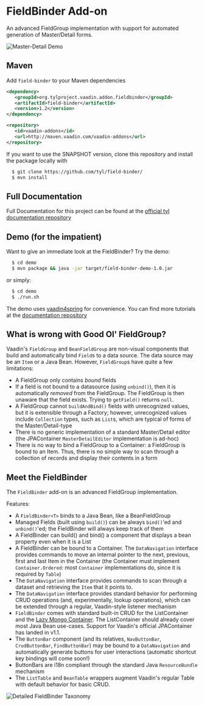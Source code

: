 # FieldBinder Add-on

An advanced FieldGroup implementation with support for automated generation of Master/Detail forms.

![Master-Detail Demo](http://i.imgur.com/TZdfj5P.png)

## Maven


Add `field-binder` to your Maven dependencies

```xml
<dependency>
   <groupId>org.tylproject.vaadin.addon.fieldbinder</groupId>
   <artifactId>field-binder</artifactId>
   <version>1.2</version>
</dependency>

<repository>
   <id>vaadin-addons</id>
   <url>http://maven.vaadin.com/vaadin-addons</url>
</repository>
```

If you want to use the SNAPSHOT version, clone this repository and install the package locally with

```sh
  $ git clone https://github.com/tyl/field-binder/
  $ mvn install 
```

## Full Documentation

Full Documentation for this project can be found at the [official tyl documentation repository](https://github.com/tyl/documentation/tree/master/field-binder)

## Demo (for the impatient)

Want to give an immediate look at the FieldBinder? Try the demo:

```sh
  $ cd demo
  $ mvn package && java -jar target/field-binder-demo-1.0.jar  
```

or simply:

```sh
  $ cd demo
  $ ./run.sh
```

The demo uses [vaadin4spring](https://github.com/peholmst/vaadin4spring) for convenience. You can find more tutorials at the [documentation repository](https://github.com/tyl/documentation/tree/master/field-binder/tutorials)

## What is wrong with Good Ol' FieldGroup?

Vaadin's `FieldGroup` and `BeanFieldGroup` are non-visual components that build and automatically bind `Field`s to a data source. The data source may be an `Item` or a Java Bean. However, `FieldGroup`s have quite a few limitations:

* A FieldGroup only contains *bound* fields
* If a field is not bound to a datasource (using `unbind()`), then it is automatically *removed* from the FieldGroup. The FieldGroup is then unaware that the field exists. Trying to `getField()` returns `null`.
* A FieldGroup cannot `buildAndBind()` fields with unrecognized values, but it is extensible through a Factory; however, unrecognized values include `Collection` types, such as `List`s, which are typical of forms of the Master/Detail-type  
* There is no generic implementation of a standard Master/Detail editor (the JPAContainer `MasterDetailEditor` implementation is ad-hoc)
* There is no way to bind a FieldGroup to a Container: a FieldGroup is bound to an Item. Thus, there is no simple way to scan through a collection of records and display their contents in a form

## Meet the FieldBinder

The `FieldBinder` add-on is an advanced FieldGroup implementation. 

Features:

* A `FieldBinder<T>` binds to a Java Bean, like a BeanFieldGroup
* Managed Fields (built using `build()`) can be always `bind()`'ed and `unbind()`'ed; the FieldBinder will always keep track of them
* A FieldBinder can build() and bind() a component that displays a bean property even when it is a List<T>
* A FieldBinder can be bound to a Container. The `DataNavigation` interface provides commands to move an internal pointer to the next, previous, first and last Item in the Container (the Container must implement `Container.Ordered`: most `Container` implementations do, since it is required by `Table`)
* The `DataNavigation` interface provides commands to scan through a dataset and retrieving the `Item` that it points to.
* The `DataNavigation` interface provides standard behavior for performing CRUD operations (and, experimentally, lookup operations), which can be extended through a regular, Vaadin-style listener mechanism
* `FieldBinder` comes with standard built-in CRUD for the ListContainer and the [Lazy Mongo Container](https://github.com/tyl/mongodbcontainer-addon). The ListContainer should already cover most Java Bean use-cases. Support for Vaadin's official JPAContainer has landed in v1.1.  
* The `ButtonBar` component (and its relatives, `NavButtonBar`, `CrudButtonBar`, `FindButtonBar`) may be bound  to a `DataNavigation` and automatically generate buttons for user interactions (automatic shortcut key bindings will come soon!)
* ButtonBars are i18n compliant through the standard Java `ResourceBundle` mechanism 
* The `ListTable` and `BeanTable` wrappers augment Vaadin's regular Table with default behavior for basic CRUD.

![Detailed FieldBinder Taxonomy](http://i.imgur.com/RiFRfxJ.png)

